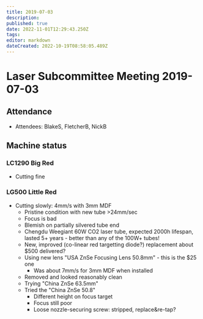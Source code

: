 ```yaml
---
title: 2019-07-03
description: 
published: true
date: 2022-11-01T12:29:43.250Z
tags: 
editor: markdown
dateCreated: 2022-10-19T08:58:05.489Z
---
```


# Laser Subcommittee Meeting 2019-07-03

## Attendance

* Attendees: BlakeS, FletcherB, NickB

## Machine status

### LC1290 Big Red

* Cutting fine

### LG500 Little Red

* Cutting slowly: 4mm/s with 3mm MDF
  * Pristine condition with new tube \>24mm/sec
  * Focus is bad
  * Blemish on partially silvered tube end
  * Chengdu Weegiant 60W CO2 laser tube, expected 2000h lifespan, lasted 5+ years - better than any of the 100W+ tubes!
  * New, improved (co-linear red targetting diode?) replacement about \$500 delivered?
  * Using new lens "USA ZnSe Focusing Lens 50.8mm" - this is the \$25 one
    * Was about 7mm/s for 3mm MDF when installed
  * Removed and looked reasonably clean
  * Trying "China ZnSe 63.5mm"
  * Tried the "China ZnSe 50.8"
    * Different height on focus target
    * Focus still poor
    * Loose nozzle-securing screw: stripped, replace&re-tap?
